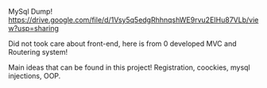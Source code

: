 MySql Dump!
https://drive.google.com/file/d/1Vsy5q5edgRhhnqshWE9rvu2EIHu87VLb/view?usp=sharing 

Did not took care about front-end, here is from 0 developed MVC and Routering system!


Main ideas that can be found in this project!
Registration, coockies, mysql injections, OOP.
